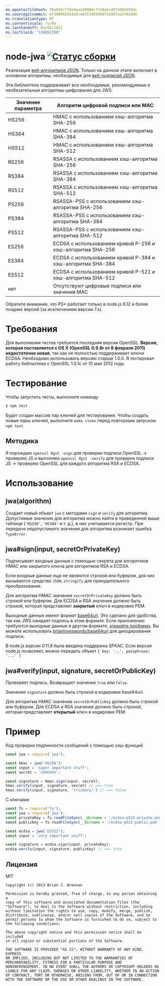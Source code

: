 ```yaml
---
ms.openlocfilehash: f8a035cf72e9aaa28084cf7e8e5cd0749b5653dc
ms.sourcegitcommit: e739004291428ce83f14b9d49f1e9dfaa3762dde
ms.translationtype: HT
ms.contentlocale: ru-RU
ms.lasthandoff: 02/05/2022
ms.locfileid: "138052780"
---
```

# <a name="node-jwa-build-statushttpstravis-ciorgbrianloveswordsnode-jwa"></a>node-jwa [![Статус сборки](https://travis-ci.org/brianloveswords/node-jwa.svg?branch=master)](https://travis-ci.org/brianloveswords/node-jwa)

Реализация [веб-алгоритмов JSON](http://tools.ietf.org/id/draft-ietf-jose-json-web-algorithms-08.html). Только на данном этапе включает в основном алгоритмы, необходимые для [веб-подписей JSON](http://self-issued.info/docs/draft-ietf-jose-json-web-signature.html).

Эта библиотека поддерживает все необходимые, рекомендуемые и необязательные алгоритмы шифрования для JWS:

Значение параметра | Алгоритм цифровой подписи или MAC
----------------|----------------------------
HS256 | HMAC с использованием хэш-алгоритма SHA-256
HS384 | HMAC с использованием хэш-алгоритма SHA-384
HS512 | HMAC с использованием хэш-алгоритма SHA-512
RS256 | RSASSA с использованием хэш-алгоритма SHA-256
RS384 | RSASSA с использованием хэш-алгоритма SHA-384
RS512 | RSASSA с использованием хэш-алгоритма SHA-512
PS256 | RSASSA-PSS с использованием хэш-алгоритма SHA-256
PS384 | RSASSA-PSS с использованием хэш-алгоритма SHA-384
PS512 | RSASSA-PSS с использованием хэш-алгоритма SHA-512
ES256 | ECDSA с использованием кривой P-256 и хэш-алгоритма SHA-256
ES384 | ECDSA с использованием кривой P-384 и хэш-алгоритма SHA-384
ES512 | ECDSA с использованием кривой P-521 и хэш-алгоритма SHA-512
нет | Отсутствуют цифровые подписи или значения MAC

Обратите внимание, что PS* работает только в node.js 6.12 и более поздних версий (за исключением версии 7.x).

# <a name="requirements"></a>Требования

Для выполнения тестов требуется последняя версия OpenSSL. **Версия, которая поставляется с OS X (OpenSSL 0.9.8r от 8 февраля
2011) недостаточно новая**, так как не полностью поддерживает ключи ECDSA. Необходимо использовать версию старше 1.0.0. Я тестировал работу библиотеки с OpenSSL 1.0.1c от 10 мая 2012 года.

# <a name="testing"></a>Тестирование

Чтобы запустить тесты, выполните команду

```bash
$ npm test
```

Будет создан массив пар ключей для тестирования. Чтобы создать новые пары ключей, выполните `make clean` перед повторным запуском `npm test`.

## <a name="methodology"></a>Методика

Я порождаю `openssl dgst -sign` для проверки подписи OpenSSL → проверяю JS и выполняю `openssl dgst -verify` для проверки подписи JS → проверяю OpenSSL для каждого алгоритма RSA и ECDSA.

# <a name="usage"></a>Использование

## <a name="jwaalgorithm"></a>jwa(algorithm)

Создает новый объект `jwa` с методами `sign` и `verify` для алгоритма. Допустимые значения для алгоритма можно найти в приведенной выше таблице (`'HS256'`, `'HS384'` и т. д.), в них учитывается регистр. При передаче недопустимого значения для алгоритма возникает ошибка `TypeError`.


## <a name="jwasigninput-secretorprivatekey"></a>jwa#sign(input, secretOrPrivateKey)

Подписывает входные данные с помощью секрета для алгоритмов HMAC или закрытого ключа для алгоритмов RSA и ECDSA.

Если входные данные еще не являются строкой или буфером, для них вызывается средство `JSON.stringify` для принудительного преобразования.

Для алгоритма HMAC значение `secretOrPrivateKey` должно быть строкой или буфером. Для ECDSA и RSA значение должно быть строкой, которая представляет **закрытый** ключ в кодировке PEM.

Выходные данные имеют формат [base64url](http://en.wikipedia.org/wiki/Base64#URL_applications). Это сделано для удобства, так как JWS ожидает подпись в этом формате. Если приложению требуются выходные данные в другом формате, [откройте проблему](https://github.com/brianloveswords/node-jwa/issues). Вы можете использовать [brianloveswords/base64url](https://github.com/brianloveswords/base64url) для декодирования подписи.

В node.js *версии 0.11.8* была введена поддержка SPKAC. Если версия node.js позволяет, можно передать объект `{ key: '..', passphrase: '...' }`


## <a name="jwaverifyinput-signature-secretorpublickey"></a>jwa#verify(input, signature, secretOrPublicKey)

Проверяет подпись. Возвращает значение `true` или `false`.

Значение `signature` должно быть строкой в кодировке base64url.

Для алгоритма HMAC значение `secretOrPublicKey` должно быть строкой или буфером. Для ECDSA и RSA значение должно быть строкой, которая представляет **открытый** ключ в кодировке PEM.


# <a name="example"></a>Пример

Код проверки подлинности сообщений с помощью хэш-функций
```js
const jwa = require('jwa');

const hmac = jwa('HS256');
const input = 'super important stuff';
const secret = 'shhhhhh';

const signature = hmac.sign(input, secret);
hmac.verify(input, signature, secret) // === true
hmac.verify(input, signature, 'trickery!') // === false
```

С ключами
```js
const fs = require('fs');
const jwa = require('jwa');
const privateKey = fs.readFileSync(__dirname + '/ecdsa-p521-private.pem');
const publicKey = fs.readFileSync(__dirname + '/ecdsa-p521-public.pem');

const ecdsa = jwa('ES512');
const input = 'very important stuff';

const signature = ecdsa.sign(input, privateKey);
ecdsa.verify(input, signature, publicKey) // === true
```
## <a name="license"></a>Лицензия

MIT

```
Copyright (c) 2013 Brian J. Brennan

Permission is hereby granted, free of charge, to any person obtaining a
copy of this software and associated documentation files (the
"Software"), to deal in the Software without restriction, including
without limitation the rights to use, copy, modify, merge, publish,
distribute, sublicense, and/or sell copies of the Software, and to
permit persons to whom the Software is furnished to do so, subject to
the following conditions:

The above copyright notice and this permission notice shall be included
in all copies or substantial portions of the Software.

THE SOFTWARE IS PROVIDED "AS IS", WITHOUT WARRANTY OF ANY KIND, EXPRESS
OR IMPLIED, INCLUDING BUT NOT LIMITED TO THE WARRANTIES OF
MERCHANTABILITY, FITNESS FOR A PARTICULAR PURPOSE AND
NONINFRINGEMENT. IN NO EVENT SHALL THE AUTHORS OR COPYRIGHT HOLDERS BE
LIABLE FOR ANY CLAIM, DAMAGES OR OTHER LIABILITY, WHETHER IN AN ACTION
OF CONTRACT, TORT OR OTHERWISE, ARISING FROM, OUT OF OR IN CONNECTION
WITH THE SOFTWARE OR THE USE OR OTHER DEALINGS IN THE SOFTWARE.
```

